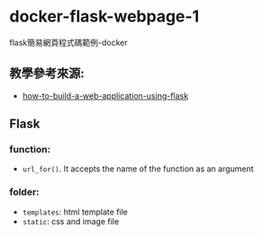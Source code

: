 # docker-flask-webpage-1
flask簡易網頁程式碼範例-docker

## 教學參考來源:
* [how-to-build-a-web-application-using-flask](https://www.freecodecamp.org/news/how-to-build-a-web-application-using-flask-and-deploy-it-to-the-cloud-3551c985e492/)

## Flask 

### function:
* `url_for()`. It accepts the name of the function as an argument
### folder:
* `templates`: html template file
* `static`: css and image file
